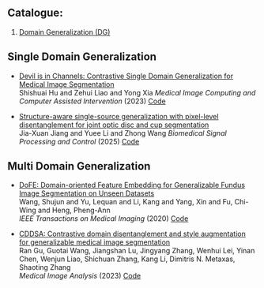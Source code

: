 ## Catalogue:
1. [Domain Generalization (DG)](#Domain-Generalization)

## Single Domain Generalization
- [Devil is in Channels: Contrastive Single Domain Generalization for Medical Image Segmentation](https://link.springer.com/chapter/10.1007/978-3-031-43901-8_2)  
Shishuai Hu and Zehui Liao and Yong Xia
*Medical Image Computing and Computer Assisted Intervention* (2023)
[Code](https://github.com/ShishuaiHu/CCSDG)

- [Structure-aware single-source generalization with pixel-level disentanglement for joint optic disc and cup segmentation](https://link.springer.com/chapter/10.1007/978-3-031-43901-8_2)  
Jia-Xuan Jiang and Yuee Li and Zhong Wang
*Biomedical Signal Processing and Control* (2025)
[Code](https://github.com/HopkinsKwong/PCSDG)

## Multi Domain Generalization
- [DoFE: Domain-oriented Feature Embedding for Generalizable Fundus Image Segmentation on Unseen Datasets](https://ieeexplore.ieee.org/document/9163289)  
Wang, Shujun and Yu, Lequan and Li, Kang and Yang, Xin and Fu, Chi-Wing and Heng, Pheng-Ann  
*IEEE Transactions on Medical Imaging* (2020)
[Code](https://github.com/emma-sjwang/Dofe)

- [CDDSA: Contrastive domain disentanglement and style augmentation for generalizable medical image segmentation](https://www.sciencedirect.com/science/article/abs/pii/S1361841523001640)  
Ran Gu, Guotai Wang, Jiangshan Lu, Jingyang Zhang, Wenhui Lei, Yinan Chen, Wenjun Liao, Shichuan Zhang, Kang Li, Dimitris N. Metaxas, Shaoting Zhang  
*Medical Image Analysis* (2023)
[Code](https://github.com/HiLab-git/DAG4MIA/tree/main/code)
